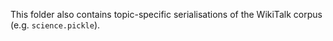 This folder also contains topic-specific serialisations of the WikiTalk corpus (e.g. `science.pickle`).